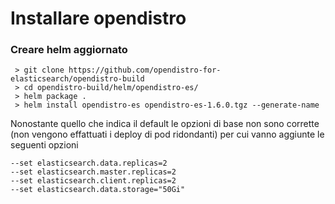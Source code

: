 # Installare opendistro 

### Creare helm aggiornato

```
 > git clone https://github.com/opendistro-for-elasticsearch/opendistro-build
 > cd opendistro-build/helm/opendistro-es/
 > helm package .
 > helm install opendistro-es opendistro-es-1.6.0.tgz --generate-name 
```
Nonostante quello che indica il default le opzioni di base non sono corrette (non vengono effattuati i deploy di pod ridondanti)
per cui vanno aggiunte le seguenti opzioni

```
--set elasticsearch.data.replicas=2
--set elasticsearch.master.replicas=2
--set elasticsearch.client.replicas=2
--set elasticsearch.data.storage="50Gi"
```

